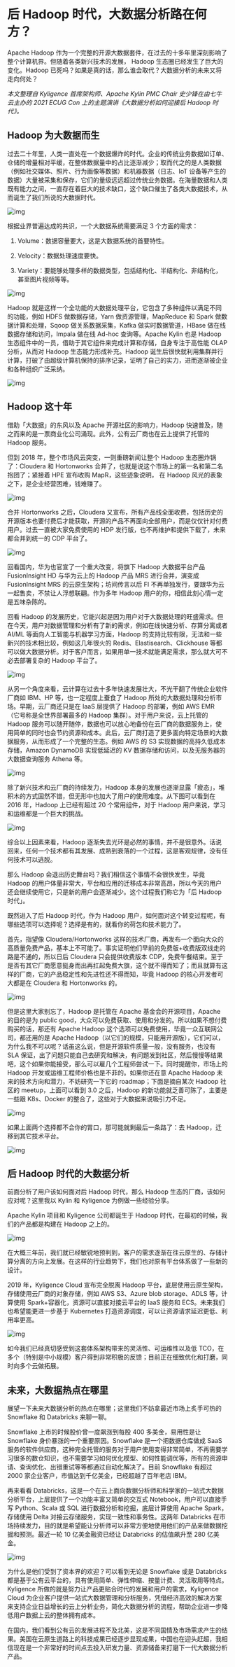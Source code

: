 # 后 Hadoop 时代，大数据分析路在何方？



Apache Hadoop 作为一个完整的开源大数据套件，在过去的十多年里深刻影响了整个计算机界。但随着各类新兴技术的发展， Hadoop 生态圈已经发生了巨大的变化。Hadoop 已死吗？如果是真的话，那么谁会取代？大数据分析的未来又将走向何处？



*本文整理自 Kyligence 首席架构师、Apache Kylin PMC Chair 史少锋在由七牛云主办的 2021 ECUG Con 上的主题演讲《大数据分析如何迎接后 Hadoop 时代》。*



## Hadoop 为大数据而生



过去二十年里，人类一直处在一个数据爆炸的时代。企业的传统业务数据如订单、仓储的增量相对平缓，在整体数据量中的占比逐渐减少；取而代之的是人类数据（例如社交媒体、照片、行为画像等数据）和机器数据（日志、IoT 设备等产生的数据）大量被采集和保存，它们的量级远远超过传统业务数据。在海量数据和人类既有能力之间，一直存在着巨大的技术缺口，这个缺口催生了各类大数据技术，从而诞生了我们所说的大数据时代。

 

![img](https://static001.geekbang.org/infoq/ac/ac0fee5fb4a4ce79593cebcf9ef7737f.webp)



根据业界普遍达成的共识，一个大数据系统需要满足 3 个方面的需求：

1) Volume：数据容量要大，这是大数据系统的首要特性。

2) Velocity：数据处理速度要快。

3) Variety：要能够处理多样的数据类型，包括结构化、半结构化、非结构化，甚至图片视频等等。

 

![img](https://static001.geekbang.org/infoq/8c/8cb330795a3aee1f4d3ffb31cb51284f.png)



Hadoop 就是这样一个全功能的大数据处理平台，它包含了多种组件以满足不同的功能，例如 HDFS 做数据存储，Yarn 做资源管理，MapReduce 和 Spark 做数据计算和处理，Sqoop 做关系数据采集，Kafka 做实时数据管道，HBase 做在线数据存储和访问，Impala 做在线 Ad-hoc 查询等。Apache Kylin 也是 Hadoop 生态组件中的一员，借助于其它组件来完成计算和存储，自身专注于高性能 OLAP 分析，从而对 Hadoop 生态能力形成补充。Hadoop 诞生后很快就利用集群并行计算，打破了由超级计算机保持的排序记录，证明了自己的实力，进而逐渐被企业和各种组织广泛采纳。



![img](https://static001.geekbang.org/infoq/d2/d287d3fc23bf57a8315fe9728e4c2885.webp)

## Hadoop 这十年



借助「大数据」的东风以及 Apache 开源社区的影响力，Hadoop 快速普及，随之而来的是一票商业化公司涌现。此外，公有云厂商也在云上提供了托管的 Hadoop 服务。

但到 2018 年，整个市场风云突变，一则重磅新闻让整个 Hadoop 生态圈炸锅了：Cloudera 和 Hortonworks 合并了，也就是说这个市场上的第一名和第二名抱团了；紧接着 HPE 宣布收购 MapR，这些迹象说明， 在 Hadoop 风光的表象之下，是企业经营困难，钱难赚了。

 

![img](https://static001.geekbang.org/infoq/94/94f8f0c84bfe7bbbc23f6ccc11bda8a2.webp)

 

合并 Hortonworks 之后，Cloudera 又宣布，所有产品线全面收费，包括历史的开源版本也要付费后才能获取，开源的产品不再面向全部用户，而是仅仅针对付费用户。过去一直被大家免费使用的 HDP 发行版，也不再维护和提供下载了，未来都合并到统一的 CDP 平台了。

 

![img](https://static001.geekbang.org/infoq/15/1569d47f80e620b3e70bb04bc0e75a26.webp)

回看国内，华为也官宣了一个重大改变，将旗下 Hadoop 大数据平台产品 FusionInsight HD 与华为云上的 Hadoop 产品 MRS 进行合并，演变成 FusionInsight MRS 的云原生架构；坊间传言以后 FI 不再单独发行，要跟华为云一起售卖，不禁让人浮想联翩。作为多年 Hadoop 用户的你，相信此刻心情一定是五味杂陈的。

 

回看 Hadoop 的发展历史，它能兴起是因为用户对于大数据处理的旺盛需求。但在今天，用户对数据管理和分析有了新的需求，例如在线快速分析、存算分离或者 AI/ML 等面向人工智能与机器学习方面，Hadoop 的支持比较有限，无法和一些新兴的技术相比较，例如这几年很火的 Redis、Elastisearch、Clickhouse 等都可以做大数据分析。对于客户而言，如果用单一技术就能满足需求，那么就大可不必去部署复杂的 Hadoop 平台了。

![img](https://static001.geekbang.org/infoq/06/06b6711c95ceffb6c783cb4d364b7d7a.webp)

从另一个角度来看，云计算在过去十多年快速发展壮大，不光干翻了传统企业软件厂商如 IBM、HP 等，也一定程度上蚕食了 Hadoop 所处的大数据处理和分析市场。早期，云厂商还只是在 IaaS 层提供了 Hadoop 的部署，例如 AWS EMR （它号称是全世界部署最多的 Hadoop 集群）。对于用户来说，云上托管的 Hadoop 服务可以随开随停，数据也可以放心地备份在云厂商的数据服务上，使用简单的同时也会节约资源和成本。此后，云厂商打造了更多面向特定场景的大数据服务，从而形成了一个完整的生态。例如 AWS 的 S3 实现数据的高持久低成本存储，Amazon DynamoDB 实现低延迟的 KV 数据存储和访问，以及无服务器的大数据查询服务 Athena 等。



![img](https://static001.geekbang.org/infoq/c6/c600516f5e8527e75591e7ba22335af9.webp)

除了新兴技术和云厂商的持续发力，Hadoop 本身的发展也逐渐显露「疲态」，堆积木的方式固然不错，但无形中也加大了用户的使用难度。从下图可以看到在 2016 年，Hadoop 上已经有超过 20 个常用组件，对于 Hadoop 用户来说，学习和运维都是一个巨大的挑战。

 

![img](https://static001.geekbang.org/infoq/5f/5fb95d5548294b90be034b372d651204.webp)

 

综合以上因素来看，Hadoop 逐渐失去光环是必然的事情，并不是很意外。话说回来，任何一个技术都有其发展、成熟到衰落的一个过程，这是客观规律，没有任何技术可以逃脱。

那么 Hadoop 会退出历史舞台吗？我们相信这个事情不会很快发生，毕竟 Hadoop 的用户体量非常大，平台和应用的迁移成本非常高昂，所以今天的用户还会继续使用它，只是新的用户会逐渐减少。这个过程我们称它为「后 Hadoop 时代」。

 

既然进入了后 Hadoop 时代，作为 Hadoop 用户，如何面对这个转变过程呢，有哪些选项可以选择呢？选择是有的，就看你的荷包和技术能力了。

 

首先，指望像 Cloudera/Hortonworks 这样的技术厂商，再发布一个面向大众的高质量免费产品，基本上不可能了。事实证明他们早前的免费版+收费版双线走的路是不通的，所以日后 Cloudera 只会提供收费版本 CDP，免费午餐结束。至于是否有其它厂商愿意挺身而出再扛起免费大旗，这个就不得而知了；而且就算有这样的厂商，它的产品稳定性和先进性还不得而知，毕竟 Hadoop 的核心开发者可大都是在 Cloudera 和 Hortonworks 的。

 

![img](https://static001.geekbang.org/infoq/fc/fc1578fbbf0b99bce093a44ead3a21d6.webp)

 

但是这里大家别忘了，Hadoop 是托管在 Apache 基金会的开源项目，Apache 的目的是为 public good，大众可以免费获取、使用和分发的。所以如果不想付费购买的话，那还有 Apache Hadoop 这个选项可以免费使用，毕竟一众互联网公司，都还用的是 Apache Hadoop（以它们的规模，只能用开源版），它们可以，为什么我不可以呢？话虽这么说，但是开源软件质量一般，没有服务，也没有 SLA 保证，出了问题只能自己去研究和解决，有问题发到社区，然后慢慢等结果吧，这个如果你能接受，那么可以雇几个工程师尝试一下。同时提醒你，市场上的 Hadoop 开发或运维工程师价格也是不菲的。如果你还在意 Apache Hadoop 未来的技术方向和潜力，不妨研究一下它的 roadmap；下面是摘自某次 Hadoop 社区的 meetup，上面可以看到 3.0 之后，Hadoop 的新功能就乏善可陈了，主要是一些跟 K8s、Docker 的整合了，这些对于大数据来说吸引力不足。

 

![img](https://static001.geekbang.org/infoq/9a/9af171de63708667d9260fefcab81a10.webp)

 

如果上面两个选择都不合你的胃口，那可能就剩最后一条路了：去 Hadoop，迁移到其它技术平台。

 

![img](https://static001.geekbang.org/infoq/5b/5b2e85b9478434fc7cbd96e1fcee9d3c.webp)

## 后 Hadoop 时代的大数据分析



前面分析了用户该如何面对后 Hadoop 时代，那么 Hadoop 生态的厂商，该如何应对呢？这里我以 Kylin 和 Kyligence 为例做一些经验分享。

 

Apache Kylin 项目和 Kyligence 公司都诞生于 Hadoop 时代，在最初的时候，我们的产品都是构建在 Hadoop 之上的。

![img](https://static001.geekbang.org/infoq/c7/c75fab83557a931524e16a8eb171346a.webp)

 

在大概三年前，我们就已经敏锐地预判到，客户的需求逐渐在往云原生的、存储计算分离的方向上发展。在这样的行业趋势下，我们也对原有平台体系做了一些新的设计。

 

2019 年，Kyligence Cloud 宣布完全脱离 Hadoop 平台，底层使用云原生架构，存储使用云厂商的对象存储，例如 AWS S3、Azure blob storage、ADLS 等，计算使用 Spark+容器化，资源可以直接对接云平台的 IaaS 服务和 ECS。未来我们也希望能更进一步基于 Kubernetes 打造资源调度，可以让资源请求延迟更低、利用率更高。

![img](https://static001.geekbang.org/infoq/ed/ede1007507904b60f831ea416fd933fa.webp)

 

如今我们已经真切感受到这套体系架构带来的灵活性、可运维性以及低 TCO，在多个（特别是中小规模）客户得到非常积极的反馈；目前正在细致优化和打磨，同时向多个云做拓展。

## 未来，大数据热点在哪里



展望一下未来大数据分析的热点在哪里；这里我们不妨拿最近市场上炙手可热的 Snowflake 和 Databricks 来聊一聊。

 

Snowflake 上市的时候股价曾一度飙涨到每股 400 多美金，易用性是让 Snowflake 身价暴涨的一个重要原因。Snowflake 是一个把数据仓库做成 SaaS 服务的软件供应商，这种完全托管的服务对于用户使用变得非常简单，不再需要学习很多的数仓知识，也不需要学习如何优化模型、如何性能调优等，所有的资源申请、查询优化、出错重试等等都通过自动化解决了。目前 Snowflake 有超过 2000 家企业客户，市值达到千亿美金，已经超越了百年老店 IBM。

 

再来看看 Databricks，这是一个在云上面向数据分析师和科学家的一站式大数据分析平台，上层提供了一个功能丰富又简单的交互式 Notebook，用户可以直接手写 Python、Scala 或 SQL 进行数据分析和挖掘，底层计算使用 Apache Spark，存储使用 Delta 对接云存储服务，实现一致性和事务性。这两年 Databricks 在市场持续发力，目的就是希望能让分析师可以非常方便地使用他们的产品来做数据挖掘和预测。最近一轮 10 亿美金融资已经让 Databricks 的估值飙升至 280 亿美金。

 

![img](https://static001.geekbang.org/infoq/50/500ad5c54686d2511415df15b61edfd6.webp)

为什么是他们受到了资本界的欢迎？可以看到无论是 Snowflake 或是 Databricks 都是基于公有云平台的，具有使用简单、弹性伸缩、按量计费、灵活取用等特点。Kyligence 所做的就是努力让产品更贴合时代的发展和用户的需求，Kyligence Cloud 为企业客户提供一站式大数据管理和分析服务，凭借经济高效的解决方案来支持企业日益增长的云上分析业务，简化大数据分析的流程，帮助企业进一步降低用户数据上云的整体拥有成本。

 

在国内，我们看到公有云的发展进程不及北美，这是不同国情及市场需求产生的结果。美国在云原生道路上的科技成果已经逐步显现成果，中国也在迎头赶超，我相信现在是一个非常好的时间点去投入研发力量、资源储备来打磨下一代大数据分析产品。